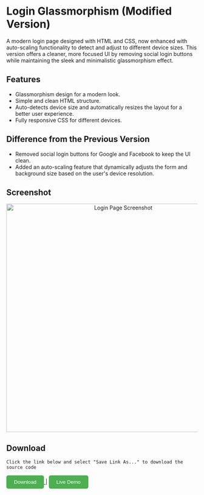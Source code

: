 # Login Glassmorphism (Modified Version)

A modern login page designed with HTML and CSS, now enhanced with auto-scaling functionality to detect and adjust to different device sizes. This version offers a cleaner, more focused UI by removing social login buttons while maintaining the sleek and minimalistic glassmorphism effect.

## Features
- Glassmorphism design for a modern look.
- Simple and clean HTML structure.
- Auto-detects device size and automatically resizes the layout for a better user experience.
- Fully responsive CSS for different devices.

## Difference from the Previous Version
- Removed social login buttons for Google and Facebook to keep the UI clean.
- Added an auto-scaling feature that dynamically adjusts the form and background size based on the user's device resolution.

## Screenshot

<div align="center">
  <img src="Screenshot/screenshot.jpg" alt="Login Page Screenshot" width="600">
</div>

## Download

`Click the link below and select "Save Link As..." to download the source code`

<a href="https://raw.githubusercontent.com/y-nabeelxd/Login-Glassmorphism-Modifyed/main/index.html">
  <button style="padding: 10px 20px; background-color: #4CAF50; color: white; border: none; border-radius: 5px; cursor: pointer;">
    Download
  </button>
</a> | <a href="https://y-nabeelxd.github.io/y-nabeelxd/Pvt-Files/Demo/Login-Glassmorphism-Modifyed">
  <button style="padding: 10px 20px; background-color: #4CAF50; color: white; border: none; border-radius: 5px; cursor: pointer;">
    Live Demo
  </button>
</a>
